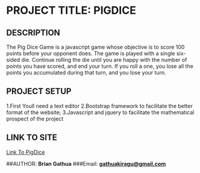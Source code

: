 # PROJECT TITLE: PIGDICE


## DESCRIPTION

The Pig Dice Game is a javascript game whose objective is to score 100 points before your opponent does. The game is played with a single six-sided die. 
Continue rolling the die until you are happy with the number of points you have scored, and end your turn. If you roll a one, you lose all the points you accumulated during that turn, and you lose your turn.

## PROJECT SETUP

1.First Youll need a text editor
2.Bootstrap framework to facilitate the better format of the website;
3.Javascript and jquery to facilitate the mathematical prospect of the project



## LINK TO SITE
[Link To PigDice](https://gathuakiragu.github.io/pigdice)




##AUTHOR: 
**Brian Gathua**
###Email: 
**gathuakiragu@gmail.com**

